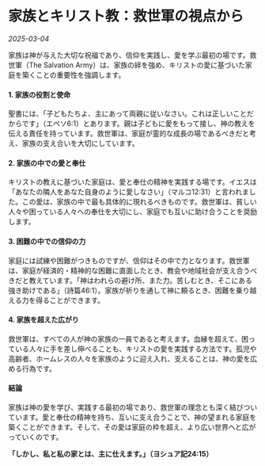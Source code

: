 # 家族とキリスト教：救世軍の視点から

*2025-03-04*


家族は神が与えた大切な祝福であり、信仰を実践し、愛を学ぶ最初の場です。救世軍（The Salvation Army）は、家族の絆を強め、キリストの愛に基づいた家庭を築くことの重要性を強調します。

#### 1. **家族の役割と使命**
聖書には、「子どもたちよ、主にあって両親に従いなさい。これは正しいことだからです」（エペソ6:1）とあります。親は子どもに愛をもって接し、神の教えを伝える責任を持っています。救世軍は、家庭が霊的な成長の場であるべきだと考え、家族の支え合いを大切にしています。

#### 2. **家族の中での愛と奉仕**
キリストの教えに基づいた家庭は、愛と奉仕の精神を実践する場です。イエスは「あなたの隣人をあなた自身のように愛しなさい」（マルコ12:31）と言われました。この愛は、家族の中で最も具体的に現れるべきものです。救世軍は、貧しい人々や困っている人々への奉仕を大切にし、家庭でも互いに助け合うことを奨励します。

#### 3. **困難の中での信仰の力**
家庭には試練や困難がつきものですが、信仰はその中で力となります。救世軍は、家庭が経済的・精神的な困難に直面したとき、教会や地域社会が支え合うべきだと教えています。「神はわれらの避け所、また力。苦しむとき、そこにある強き助けである」（詩篇46:1）。家族が祈りを通して神に頼るとき、困難を乗り越える力を得ることができます。

#### 4. **家族を超えた広がり**
救世軍は、すべての人が神の家族の一員であると考えます。血縁を超えて、困っている人々に手を差し伸べることも、キリストの愛を実践する方法です。孤児や高齢者、ホームレスの人々を家族のように迎え入れ、支えることは、神の愛を広める行為です。

#### **結論**
家族は神の愛を学び、実践する最初の場であり、救世軍の理念とも深く結びついています。愛と奉仕の精神を持ち、互いに支え合うことで、神の望まれる家庭を築くことができます。そして、その愛は家庭の枠を超え、より広い世界へと広がっていくのです。

**「しかし、私と私の家とは、主に仕えます。」（ヨシュア記24:15）**
